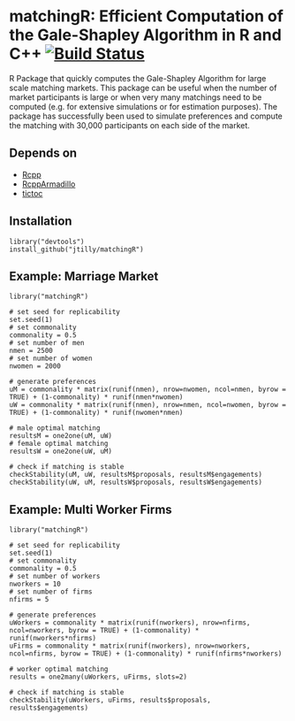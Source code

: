 # matchingR: Efficient Computation of the Gale-Shapley Algorithm in R and C++  [![Build Status](https://travis-ci.org/jtilly/matchingR.png)](https://travis-ci.org/jtilly/matchingR)
R Package that quickly computes the Gale-Shapley Algorithm for large scale matching markets. This package can be useful when the number of market participants is large or when very many matchings need to be computed (e.g. for extensive simulations or for estimation purposes). The package has successfully been used to simulate preferences and compute the matching with 30,000 participants on each side of the market.

## Depends on
* [Rcpp](http://cran.r-project.org/web/packages/Rcpp/index.html)
* [RcppArmadillo](http://cran.r-project.org/web/packages/RcppArmadillo/index.html)
* [tictoc](http://cran.r-project.org/web/packages/tictoc/index.html)

## Installation
```
library("devtools")
install_github("jtilly/matchingR")
```

## Example: Marriage Market
```
library("matchingR")

# set seed for replicability
set.seed(1)
# set commonality
commonality = 0.5
# set number of men
nmen = 2500
# set number of women
nwomen = 2000

# generate preferences
uM = commonality * matrix(runif(nmen), nrow=nwomen, ncol=nmen, byrow = TRUE) + (1-commonality) * runif(nmen*nwomen)
uW = commonality * matrix(runif(nmen), nrow=nmen, ncol=nwomen, byrow = TRUE) + (1-commonality) * runif(nwomen*nmen)

# male optimal matching
resultsM = one2one(uM, uW)
# female optimal matching
resultsW = one2one(uW, uM)

# check if matching is stable
checkStability(uM, uW, resultsM$proposals, resultsM$engagements)
checkStability(uW, uM, resultsW$proposals, resultsW$engagements)
```

## Example: Multi Worker Firms
```
library("matchingR")

# set seed for replicability
set.seed(1)
# set commonality
commonality = 0.5
# set number of workers
nworkers = 10
# set number of firms
nfirms = 5

# generate preferences
uWorkers = commonality * matrix(runif(nworkers), nrow=nfirms, ncol=nworkers, byrow = TRUE) + (1-commonality) * runif(nworkers*nfirms)
uFirms = commonality * matrix(runif(nworkers), nrow=nworkers, ncol=nfirms, byrow = TRUE) + (1-commonality) * runif(nfirms*nworkers)

# worker optimal matching
results = one2many(uWorkers, uFirms, slots=2)

# check if matching is stable
checkStability(uWorkers, uFirms, results$proposals, results$engagements)
```
